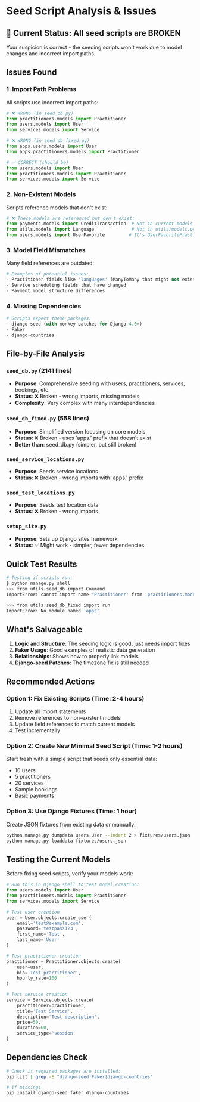 # Seed Script Analysis & Issues

## 🔴 Current Status: All seed scripts are BROKEN

Your suspicion is correct - the seeding scripts won't work due to model changes and incorrect import paths.

## Issues Found

### 1. Import Path Problems

All scripts use incorrect import paths:

```python
# ❌ WRONG (in seed_db.py)
from practitioners.models import Practitioner
from users.models import User
from services.models import Service

# ❌ WRONG (in seed_db_fixed.py)
from apps.users.models import User
from apps.practitioners.models import Practitioner

# ✅ CORRECT (should be)
from users.models import User
from practitioners.models import Practitioner
from services.models import Service
```

### 2. Non-Existent Models

Scripts reference models that don't exist:

```python
# ❌ These models are referenced but don't exist:
from payments.models import CreditTransaction  # Not in current models
from utils.models import Language              # Not in utils/models.py
from users.models import UserFavorite         # It's UserFavoritePractitioner now
```

### 3. Model Field Mismatches

Many field references are outdated:

```python
# Examples of potential issues:
- Practitioner fields like 'languages' (ManyToMany that might not exist)
- Service scheduling fields that have changed
- Payment model structure differences
```

### 4. Missing Dependencies

```python
# Scripts expect these packages:
- django-seed (with monkey patches for Django 4.0+)
- Faker
- django-countries
```

## File-by-File Analysis

### `seed_db.py` (2141 lines)
- **Purpose**: Comprehensive seeding with users, practitioners, services, bookings, etc.
- **Status**: ❌ Broken - wrong imports, missing models
- **Complexity**: Very complex with many interdependencies

### `seed_db_fixed.py` (558 lines)
- **Purpose**: Simplified version focusing on core models
- **Status**: ❌ Broken - uses 'apps.' prefix that doesn't exist
- **Better than**: seed_db.py (simpler, but still broken)

### `seed_service_locations.py`
- **Purpose**: Seeds service locations
- **Status**: ❌ Broken - wrong imports with 'apps.' prefix

### `seed_test_locations.py`
- **Purpose**: Seeds test location data
- **Status**: ❌ Broken - wrong imports

### `setup_site.py`
- **Purpose**: Sets up Django sites framework
- **Status**: ✅ Might work - simpler, fewer dependencies

## Quick Test Results

```bash
# Testing if scripts run:
$ python manage.py shell
>>> from utils.seed_db import Command
ImportError: cannot import name 'Practitioner' from 'practitioners.models'

>>> from utils.seed_db_fixed import run
ImportError: No module named 'apps'
```

## What's Salvageable

1. **Logic and Structure**: The seeding logic is good, just needs import fixes
2. **Faker Usage**: Good examples of realistic data generation
3. **Relationships**: Shows how to properly link models
4. **Django-seed Patches**: The timezone fix is still needed

## Recommended Actions

### Option 1: Fix Existing Scripts (Time: 2-4 hours)
1. Update all import statements
2. Remove references to non-existent models
3. Update field references to match current models
4. Test incrementally

### Option 2: Create New Minimal Seed Script (Time: 1-2 hours)
Start fresh with a simple script that seeds only essential data:
- 10 users
- 5 practitioners  
- 20 services
- Sample bookings
- Basic payments

### Option 3: Use Django Fixtures (Time: 1 hour)
Create JSON fixtures from existing data or manually:
```bash
python manage.py dumpdata users.User --indent 2 > fixtures/users.json
python manage.py loaddata fixtures/users.json
```

## Testing the Current Models

Before fixing seed scripts, verify your models work:

```python
# Run this in Django shell to test model creation:
from users.models import User
from practitioners.models import Practitioner
from services.models import Service

# Test user creation
user = User.objects.create_user(
    email='test@example.com',
    password='testpass123',
    first_name='Test',
    last_name='User'
)

# Test practitioner creation
practitioner = Practitioner.objects.create(
    user=user,
    bio='Test practitioner',
    hourly_rate=100
)

# Test service creation
service = Service.objects.create(
    practitioner=practitioner,
    title='Test Service',
    description='Test description',
    price=50,
    duration=60,
    service_type='session'
)
```

## Dependencies Check

```bash
# Check if required packages are installed:
pip list | grep -E "django-seed|Faker|django-countries"

# If missing:
pip install django-seed faker django-countries
```